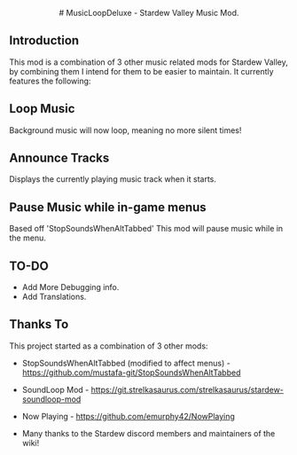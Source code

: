<p align="center" width="100%">
# MusicLoopDeluxe - Stardew Valley Music Mod.
</p>


## Introduction
This mod is a combination of 3 other music related mods for Stardew Valley, by combining them I intend for them to be easier to maintain.
It currently features the following:


## Loop Music
Background music will now loop, meaning no more silent times!

## Announce Tracks
Displays the currently playing music track when it starts.

## Pause Music while in-game menus
Based off 'StopSoundsWhenAltTabbed' This mod will pause music while in the menu.


## TO-DO
* Add More Debugging info.
* Add Translations.

## Thanks To
This project started as a combination of 3 other mods:
* StopSoundsWhenAltTabbed (modified to affect menus)                - https://github.com/mustafa-git/StopSoundsWhenAltTabbed
* SoundLoop Mod                                                     - https://git.strelkasaurus.com/strelkasaurus/stardew-soundloop-mod
* Now Playing                                                       - https://github.com/emurphy42/NowPlaying

* Many thanks to the Stardew discord members and maintainers of the wiki!
